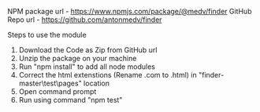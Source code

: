 NPM package url - https://www.npmjs.com/package/@medv/finder
GitHub Repo url  - https://github.com/antonmedv/finder

Steps to use the module
1. Download the Code as Zip from GitHub url
2. Unzip the package on your machine
3. Run "npm install" to add all node modules
4. Correct the html extenstions (Rename .com to .html) in "finder-master\test\pages" location
5. Open command prompt
6. Run using command "npm test"


